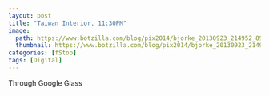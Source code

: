 ```yaml
---
layout: post
title: "Taiwan Interior, 11:30PM"
image:
  path: https://www.botzilla.com/blog/pix2014/bjorke_20130923_214952_897_1.jpg
  thumbnail: https://www.botzilla.com/blog/pix2014/bjorke_20130923_214952_897_1.jpg
categories: [fStop]
tags: [Digital]
---
```




Through Google Glass

